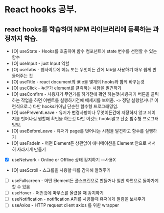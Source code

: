 # React hooks 공부.

## react hooks를 학습하며 NPM 라이브러리에 등록하는 과정까지 학습.

- [O] useState - Hooks를 호출하여 함수 컴포넌트에 state 변수를 선언할 수 있는 함수
- [O] useInput - just Input 역할
- [O] useTabs - 웹사이트에 메뉴 또는 무엇이든 간에 tab을 사용하기 매우 쉽게 만들어주는 것
- [O] useTitle - react document의 title을 몇개의 hooks와 함께 바꾸는것
- [O] useClick - 누군가 element를 클릭하는 시점을 발견하기
- [O] useConfirm - 사용자가 무언가를 하기전에 확인 하는것(사용자가 버튼을 클릭하는 작업을 하면 이벤트를 실행하기전에 메세지를 보여줌. -> 정말 실행할거니? 이런식으로..) 다만 hooks가아님 단순한 함수형 프로그래밍임.
- [O] usePreventLeave - 유저가 변경사항이나 무엇이든간에 저장하지 않고 페이지를 벗어나길 원할때 확인을 하는것 다만 이것도 hooks말고 단순 함수형 프로그래밍임.
- [O] useBeforeLeave - 유저가 page를 벗어나는 시점을 발견하고 함수를 실행하기
- [O] useFadeIn - 어떤 Element든 상관없이 에니메이션을 Element 안으로 서서히 사라지게 만들기
- [x] useNetwork - Online or Offline 상태 감지하기 --사용X
- [O] useScroll - 스크롤을 사용할 때를 감지해 알려주기
- [ ] useFullscreen - 어떤 Element든 풀스크린으로 만들거나 일반 화면으로 돌아가게 할 수 있음
- [ ] useHover - 어떤것에 마우스를 올렸을 때 감지하기
- [ ] useNotification - notification API를 사용할때 유저에게 알림을 보내주기
- [ ] useAxios - HTTP request client axios 를 위한 wrapper
